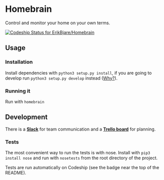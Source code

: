 # Homebrain

Control and monitor your home on your own terms.

[ ![Codeship Status for ErikBjare/Homebrain](https://codeship.com/projects/95112e30-60ec-0132-76d7-02eb9615503b/status?branch=master)](https://codeship.com/projects/51704)


## Usage

### Installation

Install dependencies with `python3 setup.py install`, if you are going to develop run `python3 setup.py develop` instead ([Why?](http://stackoverflow.com/questions/19048732/python-setup-py-develop-vs-install)).

### Running it

Run with `homebrain`


## Development

There is a [**Slack**](https://homebrain.slack.com/) for team communication and a [**Trello board**](https://trello.com/b/qTIPOiPS/homebrain) for planning.

### Tests

The most convenient way to run the tests is with nose. Install with `pip3 install nose` and run with `nosetests` from the root directory of the project.

Tests are run automatically on Codeship (see the badge near the top of the README).

